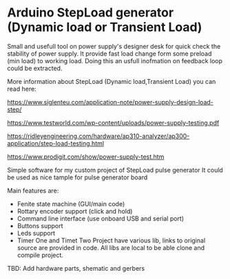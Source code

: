 # Arduino StepLoad generator (Dynamic load or Transient Load)
Small and usefull tool on power supply's designer desk for quick check the stability of power supply. 
It provide fast load change form some preload (min load) to working load. 
Doing this an usfull inofmation on feedback loop could be extracted.


More information about StepLoad (Dynamic load,Transient Load) you can read here:

https://www.siglenteu.com/application-note/power-supply-design-load-step/

https://www.testworld.com/wp-content/uploads/power-supply-testing.pdf

https://ridleyengineering.com/hardware/ap310-analyzer/ap300-application/step-load-testing.html

https://www.prodigit.com/show/power-supply-test.htm

Simple software for my custom project of StepLoad pulse generator
It could be used as nice tample for pulse generator board


Main features are: 
- Fenite state machine (GUI/main code)
- Rottary encoder support (click and hold) 
- Command line interface (use onboard USB and serial port)
- Buttons support 
- Leds support 
- Timer One and Timet Two 
Project have various lib, links to original source are provided in code. 
All libs are local to be able clone and compile project. 

TBD: 
Add hardware parts, shematic and gerbers 


